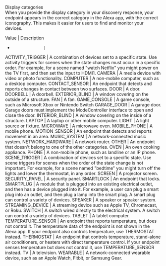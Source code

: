 Display categories 		
When you provide the display category in your discovery response, your endpoint appears in the correct category in the Alexa app, with the correct iconography. This makes it easier for users to find and monitor your devices.		
		
Value               | Description
-                   | 
ACTIVITY_TRIGGER    | A combination of devices set to a specific state. Use activity triggers for scenes when the state changes must occur in a specific order. For example, for a scene named "watch Netflix" you might power on the TV first, and then set the input to HDMI1.
CAMERA              | A media device with video or photo functionality.
COMPUTER            | A non-mobile computer, such as a desktop computer.
CONTACT_SENSOR      | An endpoint that detects and reports changes in contact between two surfaces.
DOOR                | A door.
DOORBELL            | A doorbell.
EXTERIOR_BLIND      | A window covering on the outside of a structure.
FAN                 | A fan.
GAME_CONSOLE        | A game console, such as Microsoft Xbox or Nintendo Switch
GARAGE_DOOR         | A garage door. Garage doors must implement the ModeController interface to open and close the door.
INTERIOR_BLIND      | A window covering on the inside of a structure.
LAPTOP              | A laptop or other mobile computer.
LIGHT               | A light source or fixture.
MICROWAVE           | A microwave oven.
MOBILE_PHONE        | A mobile phone.
MOTION_SENSOR       | An endpoint that detects and reports movement in an area.
MUSIC_SYSTEM        | A network-connected music system.
NETWORK_HARDWARE    | A network router.
OTHER               | An endpoint that doesn't belong to one of the other categories.
OVEN                | An oven cooking appliance.
PHONE               | A non-mobile phone, such as landline or an IP phone.
SCENE_TRIGGER       | A combination of devices set to a specific state. Use scene triggers for scenes when the order of the state change is not important. For example, for a scene named "bedtime" you might turn off the lights and lower the thermostat, in any order.
SCREEN              | A projector screen.
SECURITY_PANEL      | A security panel.
SMARTLOCK           | An endpoint that locks.
SMARTPLUG           | A module that is plugged into an existing electrical outlet, and then has a device plugged into it. For example, a user can plug a smart plug into an outlet, and then plug a lamp into the smart plug. A smart plug can control a variety of devices.
SPEAKER             | A speaker or speaker system.
STREAMING_DEVICE    | A streaming device such as Apple TV, Chromecast, or Roku.
SWITCH              | A switch wired directly to the electrical system. A switch can control a variety of devices.
TABLET              | A tablet computer.
TEMPERATURE_SENSOR  | An endpoint that reports temperature, but does not control it. The temperature data of the endpoint is not shown in the Alexa app. If your endpoint also controls temperature, use THERMOSTAT instead.
THERMOSTAT          | An endpoint that controls temperature, stand-alone air conditioners, or heaters with direct temperature control. If your endpoint senses temperature but does not control it, use TEMPERATURE_SENSOR instead.
TV                  | A television.
WEARABLE            | A network-connected wearable device, such as an Apple Watch, Fitbit, or Samsung Gear.
